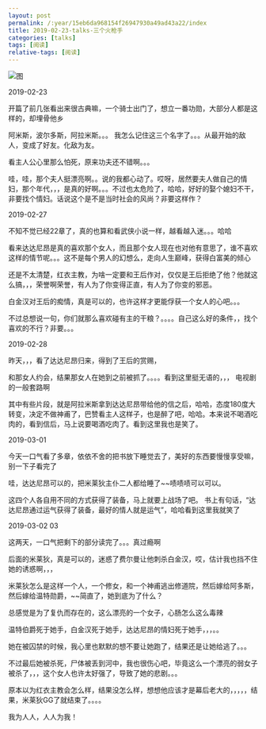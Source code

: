 ```yaml
---
layout: post
permalink: /:year/15eb6da968154f26947930a49ad43a22/index
title: 2019-02-23-talks-三个火枪手
categories: [talks]
tags: [阅读]
relative-tags: [阅读]
---
```


![图](https://gitee.com/linxingyang/at-2020-10-02-image/raw/master/image/T-talks/image/2019/books/sghqs.jpg)



2019-02-23

开篇了前几张看出来很古典嘛，一个骑士出门了，想立一番功勋，大部分人都是这样的，却埋骨他乡

阿米斯，波尔多斯，阿拉米斯。。。 我怎么记住这三个名字了。。。从最开始的敌人，变成了好友。化敌为友。

看主人公心里那么怕死，原来功夫还不错啊。。。

哇，哇，那个夫人挺漂亮啊。。说的我都心动了。哎呀，居然要夫人做自己的情妇，那个年代，，，是真的好啊。。。不过也太危险了，哈哈，好好的娶个媳妇不干，非要找个情妇。话说这个是不是当时社会的风尚？非要这样作？

2019-02-27

不知不觉已经22章了，真的也算和看武侠小说一样，越看越入迷。。。哈哈

看来达达尼昂是真的喜欢那个女人，而且那个女人现在也对他有意思了，谁不喜欢这样的情节呢。。。这不是每个男人的幻想么，走向人生巅峰，获得白富美的倾心

还是不太清楚，红衣主教，为啥一定要和王后作对，仅仅是王后拒绝了他？他就这么搞，，，荣誉啊荣誉，有人为了你变得正直，有人为了你变的邪恶。

白金汉对王后的痴情，真是可以的，也许这样才更能俘获一个女人的心吧。。。

不过总想说一句，你们就那么喜欢碰有主的干粮？。。。。自己这么好的条件，，找个喜欢的不行？非要。。。

2019-02-28

昨天，，，看了达达尼昂归来，得到了王后的赏赐，

和那女人约会，结果那女人在她到之前被抓了。。。。看到这里挺无语的，，，  电视剧的一般套路啊

其中有些片段，就是阿拉米斯拿到达达尼昂带给他的信之后，哈哈，态度180度大转变，决定不做神甫了，巴赞看主人这样子，也是醉了吧，哈哈。本来说不喝酒吃肉的，看到信后，马上说要喝酒吃肉了。看到这里我也是笑了。

2019-03-01

今天一口气看了多章，依依不舍的把书放下睡觉去了，美好的东西要慢慢享受嘛，别一下子看完了

哇，达达尼昂可以的，把米莱狄主仆二人都给睡了~~啧啧啧可以可以。

这四个人各自用不同的方式获得了装备，马上就要上战场了吧。
书上有句话，“达达尼昂通过运气获得了装备，最好的情人就是运气”，哈哈看到这里我就笑了

2019-03-02 03

这两天，一口气把剩下的部分读完了。。。真过瘾啊

后面的米莱狄，真是可以的，迷惑了费尔曼让他刺杀白金汉，哎，估计我也挡不住她的诱惑啊，，，

米莱狄怎么是这样一个人，一个修女，和一个神甫逃出修道院，然后嫁给阿多斯，然后嫁给温特勋爵，~~简直了，她到底为了什么？

总感觉是为了复仇而存在的，这么漂亮的一个女子，心肠怎么这么毒辣

温特伯爵死于她手，白金汉死于她手，达达尼昂的情妇死于她手，，，。。

她在被囚禁的时候，我心里也默默的想不要让她跑了，结果还是让她给逃了。。。

不过最后她被杀死，尸体被丢到河中，我也很伤心吧，毕竟这么一个漂亮的弱女子被杀了，，，这个女人也许太好强了，导致了她的悲剧。。。

原本以为红衣主教会怎么样，结果没怎么样，想想他应该才是幕后老大的，，，，，结果，米莱狄GG了就结束了。。。。

我为人人，人人为我！
